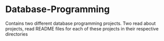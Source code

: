 # Database-Programming
Contains two different database programming projects. Two read about projects, read README files for each of these projects in their respective
directories
